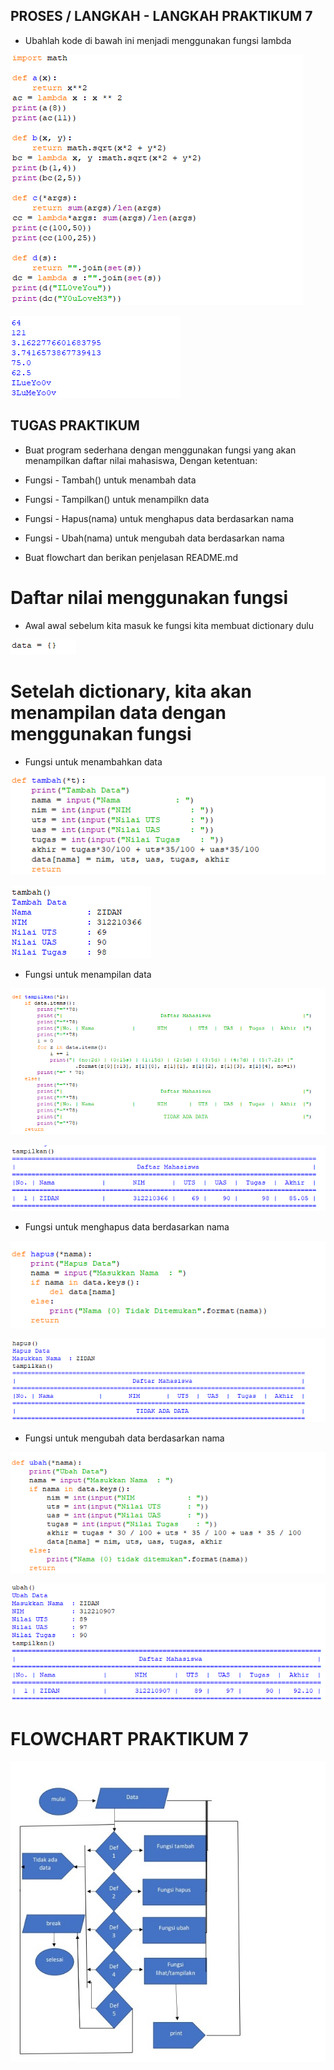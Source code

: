  ## PROSES / LANGKAH - LANGKAH PRAKTIKUM 7

- Ubahlah kode di bawah ini  menjadi menggunakan fungsi lambda 

![gambar1](gambar/gambargg1.png)

![gambar1](gambar/gambargg2.png)

## TUGAS PRAKTIKUM 

- Buat program sederhana dengan menggunakan fungsi yang akan menampilkan daftar nilai mahasiswa, Dengan ketentuan:

- Fungsi - Tambah() untuk menambah data 
- Fungsi - Tampilkan() untuk menampilkn data
- Fungsi - Hapus(nama) untuk menghapus data berdasarkan nama
- Fungsi - Ubah(nama) untuk mengubah data berdasarkan nama
- Buat flowchart dan berikan penjelasan README.md

# Daftar nilai menggunakan fungsi

- Awal awal sebelum kita masuk ke fungsi kita membuat dictionary dulu 

![gambar1](gambar/gambargg3.png)

# Setelah dictionary, kita akan menampilan data dengan menggunakan fungsi

- Fungsi untuk menambahkan data 

![gambar1](gambar/gambargg4.png)

![gambar1](gambar/gambargg5.png)

- Fungsi untuk menampilan data 

![gambar1](gambar/gambargg6.png)

![gambar1](gambar/gambargg7.png)

- Fungsi untuk menghapus data berdasarkan nama

![gambar1](gambar/gambargg8.png)

![gambar1](gambar/gambargg11.png)

- Fungsi untuk mengubah data berdasarkan nama

![gambar1](gambar/gambargg10.png)

![gambar1](gambar/gambargg13.png)

# FLOWCHART PRAKTIKUM 7

![gambar1](gambar/gambargg31.jpg)

